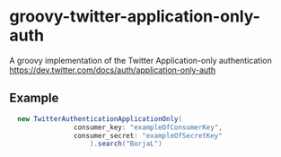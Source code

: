 groovy-twitter-application-only-auth
====================================

A groovy implementation of the Twitter Application-only authentication
https://dev.twitter.com/docs/auth/application-only-auth

Example
-----

```groovy
  new TwitterAuthenticationApplicationOnly(
                consumer_key: "exampleOfConsumerKey", 
                consumer_secret: "exampleOfSecretKey"
                    ).search("BorjaL")
```
